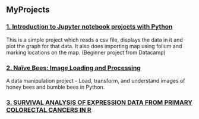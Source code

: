 ## MyProjects

### [1. Introduction to Jupyter notebook projects with Python](https://github.com/Jasmy118/MyProjects/tree/master/Project%201)
This is a simple project which reads a csv file, displays the data in it and plot the graph for that data.
It also does importing map using folium and marking locations on the map.
(Beginner project from Datacamp)
### [2. Naïve Bees: Image Loading and Processing](https://github.com/Jasmy118/MyProjects/tree/master/Project%202)
A data manipulation project - Load, transform, and understand images of honey bees and bumble bees in Python.
### [3. SURVIVAL ANALYSIS OF EXPRESSION DATA FROM PRIMARY COLORECTAL CANCERS IN R](https://github.com/Jasmy118/MyProjects/tree/master/Project%203)
